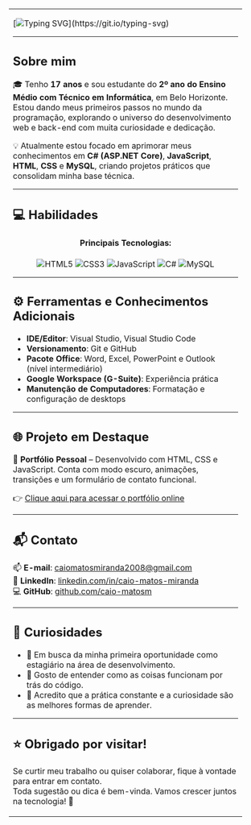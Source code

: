 <table style="width:100%; background-image: url('https://i.imgur.com/7F7uocd.jpg'); background-size: cover; padding: 20px; border-radius: 10px;">

<tr>
<td>

[![Typing SVG](https://readme-typing-svg.demolab.com?font=Fira+Code&pause=1000&color=6793F7&width=435&lines=Olá!%2C+Eu+Sou+o+Caio+Matos.;Bem-vindo+ao+meu+GitHub!)](https://git.io/typing-svg)

---

## Sobre mim

🎓 Tenho **17 anos** e sou estudante do **2º ano do Ensino Médio com Técnico em Informática**, em Belo Horizonte. Estou dando meus primeiros passos no mundo da programação, explorando o universo do desenvolvimento web e back-end com muita curiosidade e dedicação.

💡 Atualmente estou focado em aprimorar meus conhecimentos em **C# (ASP.NET Core)**, **JavaScript**, **HTML**, **CSS** e **MySQL**, criando projetos práticos que consolidam minha base técnica.

---

## 💻 Habilidades

<div align="center">
  <h4>Principais Tecnologias:</h4>
  <img src="https://img.shields.io/badge/HTML5-%23E34F26.svg?&style=for-the-badge&logo=html5&logoColor=white" alt="HTML5"/>
  <img src="https://img.shields.io/badge/CSS3-%231572B6.svg?&style=for-the-badge&logo=css3&logoColor=white" alt="CSS3"/>
  <img src="https://img.shields.io/badge/JavaScript-%23323330.svg?&style=for-the-badge&logo=javascript&logoColor=%23F7DF1E" alt="JavaScript"/>
  <img src="https://img.shields.io/badge/C%23-239120.svg?&style=for-the-badge&logo=c-sharp&logoColor=white" alt="C#"/>
  <img src="https://img.shields.io/badge/MySQL-%2300f.svg?&style=for-the-badge&logo=mysql&logoColor=white" alt="MySQL"/>
</div>

---

## ⚙️ Ferramentas e Conhecimentos Adicionais

- **IDE/Editor**: Visual Studio, Visual Studio Code  
- **Versionamento**: Git e GitHub  
- **Pacote Office**: Word, Excel, PowerPoint e Outlook (nível intermediário)  
- **Google Workspace (G-Suite)**: Experiência prática  
- **Manutenção de Computadores**: Formatação e configuração de desktops

---

## 🌐 Projeto em Destaque

🔗 **Portfólio Pessoal** – Desenvolvido com HTML, CSS e JavaScript. Conta com modo escuro, animações, transições e um formulário de contato funcional.

👉 [Clique aqui para acessar o portfólio online](https://caio-matosm.github.io/Portfolio2025/)

---

## 📬 Contato

📫 **E-mail**: [caiomatosmiranda2008@gmail.com](mailto:caiomatosmiranda2008@gmail.com)  
💼 **LinkedIn**: [linkedin.com/in/caio-matos-miranda](https://www.linkedin.com/in/caio-matos-miranda-0aa900349/)  
💻 **GitHub**: [github.com/caio-matosm](https://github.com/caio-matosm)

---

## 🔎 Curiosidades

- 🚀 Em busca da minha primeira oportunidade como estagiário na área de desenvolvimento.
- 🎯 Gosto de entender como as coisas funcionam por trás do código.
- 🌱 Acredito que a prática constante e a curiosidade são as melhores formas de aprender.

---

## ⭐ Obrigado por visitar!

Se curtir meu trabalho ou quiser colaborar, fique à vontade para entrar em contato.  
Toda sugestão ou dica é bem-vinda. Vamos crescer juntos na tecnologia! 🚀

</td>
</tr>
</table>
